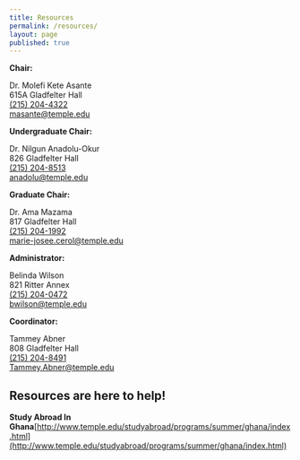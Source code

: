 ```yaml
---
title: Resources
permalink: /resources/
layout: page
published: true
---
```


**Chair:** 

Dr. Molefi Kete Asante<br/>
615A Gladfelter Hall<br/>
[(215) 204-4322](tel:2152044322)<br/>
[masante@temple.edu](mailto:masante@temple.edu)<br/>

**Undergraduate Chair:** 

Dr. Nilgun Anadolu-Okur<br/>
826 Gladfelter Hall<br/>
[(215) 204-8513](tel:2152048513)<br/>
[anadolu@temple.edu](mailto:anadolu@temple.edu)<br/>

**Graduate Chair:**

Dr. Ama Mazama<br/>
817 Gladfelter Hall<br/>
[(215) 204-1992](tel:215204-992)<br/>
[marie-josee.cerol@temple.edu](mailto:marie-josee.cerol@temple.edu)<br/>

**Administrator:**

Belinda Wilson<br/>
821 Ritter Annex<br/>
[(215) 204-0472](tel:2152040472)<br/>
[bwilson@temple.edu](mailto:bwilson@temple.edu)<br/>

**Coordinator:**

Tammey Abner<br/>
808 Gladfelter Hall<br/>
[(215) 204-8491](tel:2152048491)<br/>
[Tammey.Abner@temple.edu](mailto:Tammey.Abner@temple.edu)<br/>

## Resources are here to help!

**Study Abroad In Ghana**[http://www.temple.edu/studyabroad/programs/summer/ghana/index.html](http://www.temple.edu/studyabroad/programs/summer/ghana/index.html)
